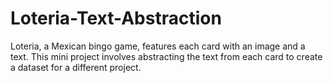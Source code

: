 # Loteria-Text-Abstraction
Loteria, a Mexican bingo game, features each card with an image and a text. This mini project involves abstracting the text from each card to create a dataset for a different project.
